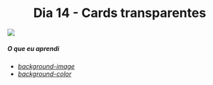 
<h1 align= "center">
 Dia 14 - Cards transparentes <a name="id14"></a>
</h1>

 ![](https://lh3.googleusercontent.com/pw/ACtC-3ebF2-5Mq3TZHgasd5V33-tZbBXtkd9614yZ1uTBlduXOKVGfnfbcJkY0ZmmPNAOAKjDRn2CyA6jzoUBq45kSgqfRRF3g2f2Fq-pX6l52T9XNofvuNhNDCpScNee3KPSMdqjDB5qzZWMkE6jISY3zWc=w1605-h903-no?authuser=0)

 ##### O que eu aprendi

* *[ background-image](https://www.w3schools.com/cssref/pr_background-image.asp)*
* *[background-color](https://www.w3schools.com/cssref/pr_background-color.asp)*



